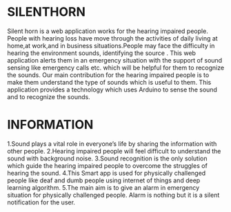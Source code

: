 # SILENTHORN

Silent horn is a web application works for the hearing impaired people.​People with hearing loss have move through the activities of daily living at home,at work,and in business situations.People may face the difficulty in hearing the environment sounds, identifying the source . This web application alerts them in an emergency situation with the support of sound sensing like emergency calls etc. which will be helpful for them to recognize the sounds. Our main contribution for the hearing impaired people is to make them understand the type of sounds which is useful to them. This application provides a technology which uses Arduino to sense the sound and to recognize the sounds.


# INFORMATION
  1.Sound plays a vital role in everyone’s life by sharing the information with other people.
  2.Hearing impaired people will feel difficult to understand the sound with background noise. 
  3.Sound recognition is the only solution which guide the hearing impaired people to overcome the struggles of hearing the sound. 
  4.This Smart app is used for physically challenged people like deaf and dumb people using internet of things and deep learning algorithm. 
  5.The main aim is to give an alarm in emergency situation for physically challenged people. Alarm is nothing but it is a silent notification for the user.



